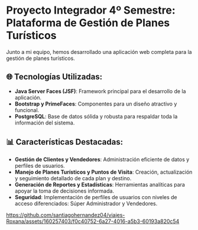 # Proyecto Integrador 4º Semestre: Plataforma de Gestión de Planes Turísticos 

Junto a mi equipo, hemos desarrollado una aplicación web completa para la gestión de planes turísticos.

## 🌐 Tecnologías Utilizadas:
- **Java Server Faces (JSF)**: Framework principal para el desarrollo de la aplicación.
- **Bootstrap y PrimeFaces**: Componentes para un diseño atractivo y funcional.
- **PostgreSQL**: Base de datos sólida y robusta para respaldar toda la información del sistema.

## 📊 Características Destacadas:
- **Gestión de Clientes y Vendedores**: Administración eficiente de datos y perfiles de usuarios.
- **Manejo de Planes Turísticos y Puntos de Visita**: Creación, actualización y seguimiento detallado de cada plan y destino.
- **Generación de Reportes y Estadísticas**: Herramientas analíticas para apoyar la toma de decisiones informada.
- **Seguridad**: Implementación de perfiles de usuarios con niveles de acceso diferenciados: Súper Administrador y Vendedores.


https://github.com/santiagohernandez04/viajes-Roxana/assets/160257403/f0c40752-6a27-4016-a5b3-60193a820c54
